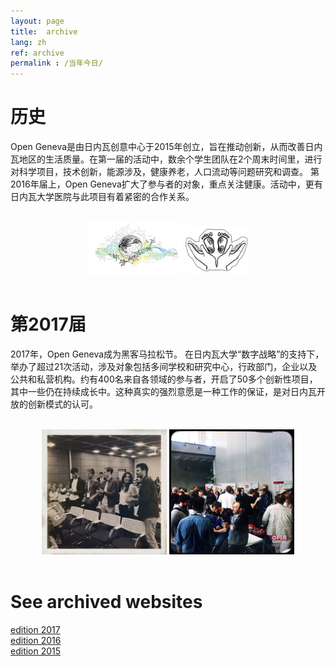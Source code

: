 ```yaml
---
layout: page
title:  archive
lang: zh
ref: archive
permalink : /当年今日/
---
```


# 历史

Open Geneva是由日内瓦创意中心于2015年创立，旨在推动创新，从而改善日内瓦地区的生活质量。在第一届的活动中，数余个学生团队在2个周末时间里，进行对科学项目，技术创新，能源涉及，健康养老，人口流动等问题研究和调查。 第2016年届上，Open Geneva扩大了参与者的对象，重点关注健康。活动中，更有日内瓦大学医院与此项目有着紧密的合作关系。


<center>
<br><img src="/images/archives/opengeneva2015-small.png" width="30%">
<img src="/images/archives/opengeneva_2016-small.png" width="20%">
<br><br>
</center>

# 第2017届

2017年，Open Geneva成为黑客马拉松节。 在日内瓦大学“数字战略”的支持下，举办了超过21次活动，涉及对象包括多间学校和研究中心，行政部门，企业以及公共和私营机构。约有400名来自各领域的参与者，开启了50多个创新性项目，其中一些仍在持续成长中。这种真实的强烈意愿是一种工作的保证，是对日内瓦开放的创新模式的认可。



<center>
<br><img src="/images/archives/schk17.jpg" height="200px">
<img src="/images/archives/afterhack.jpg" height="200px">
<br><br>
</center>


# See archived websites


<a class="page-link" target = "_blank" href="https://opengeneva.github.io/hackathons2017/"> edition 2017</a>
<br>
<a class="page-link" target = "_blank" href="http://theport.ch/home/open-geneva-2016-campus-biotech/">edition 2016</a>
<br>
<a class="page-link" target = "_blank" href="http://www.opengeneva.ch/concours/">edition 2015</a>
<br>
